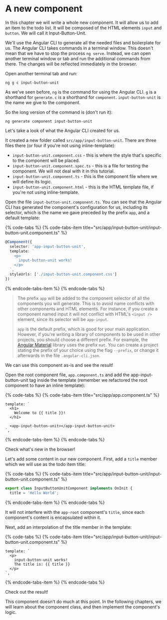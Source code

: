 # A new component

In this chapter we will write a whole new component. It will allow us to add an item to the todo list. It will be composed of the HTML elements `input` and `button`. We will call it Input-Button-Unit.

We'll use the Angular CLI to generate all the needed files and boilerplate for us. The Angular CLI takes commands in a terminal window. This doesn't mean that we have to stop the process `ng serve`. Instead, we can open another terminal window or tab and run the additional commands from there. The changes will be reflected immediately in the browser.

Open another terminal tab and run:

```text
ng g c input-button-unit
```

As we've seen before, `ng` is the command for using the Angular CLI. `g` is a shorthand for `generate`. `c` is a shorthand for `component`. `input-button-unit` is the name we give to the component.

So the long version of the command is \(don't run it\):

```text
ng generate component input-button-unit
```

Let's take a look of what the Angular CLI created for us.

It created a new folder called `src/app/input-button-unit`. There are three files there \(or four if you're not using inline-template\):

* `input-button-unit.component.css` - this is where the style that's specific to the component will be placed.
* `input-button-unit.component.spec.ts` - this is a file for testing the component. We will not deal with it in this tutorial.
* `input-button-unit.component.ts` - this is the component file where we will define its logic.
* `input-button-unit.component.html` - this is the HTML template file, if you're not using inline-template.

Open the file `input-button-unit.component.ts`. You can see that the Angular CLI has generated the component's configuration for us, including its selector, which is the name we gave preceded by the prefix `app`, and a default template:

{% code-tabs %}
{% code-tabs-item title="src/app/input-button-unit/input-button-unit.component.ts" %}
```typescript
@Component({
  selector: 'app-input-button-unit',
  template: `
    <p>
      input-button-unit works!
    </p>
  `,
  styleUrls: ['./input-button-unit.component.css']
})
```
{% endcode-tabs-item %}
{% endcode-tabs %}

> The prefix `app` will be added to the component selector of all the components you will generate. This is to avoid name conflicts with other components and HTML elements. For instance, if you create a component named input it will not conflict with HTML's `<input />` element, since its selector will be `app-input`.
>
> `app` is the default prefix, which is good for your main application. However, if you're writing a library of components to be used in other projects, you should choose a different prefix. For example, the [Angular Material](https://material.angular.io/) library uses the prefix `mat`. You can create a project stating the prefix of your choice using the flag `--prefix`, or change it afterwards in the file `.angular-cli.json`.

We can use this component as-is and see the result!

Open the root component file, `app.component.ts` and add the app-input-button-unit tag inside the template \(remember we refactored the root component to have an inline template\):

{% code-tabs %}
{% code-tabs-item title="src/app/app.component.ts" %}
```markup
template: `
  <h1>
    Welcome to {{ title }}!
  </h1>

  <app-input-button-unit></app-input-button-unit>
`,
```
{% endcode-tabs-item %}
{% endcode-tabs %}

Check what's new in the browser!

Let's add some content in our new component. First, add a `title` member which we will use as the todo item title:

{% code-tabs %}
{% code-tabs-item title="src/app/input-button-unit/input-button-unit.component.ts" %}
```typescript
export class InputButtonUnitComponent implements OnInit {
  title = 'Hello World';
```
{% endcode-tabs-item %}
{% endcode-tabs %}

It will not interfere with the `app-root` component's `title`, since each component's content is encapsulated within it.

Next, add an interpolation of the title member in the template:

{% code-tabs %}
{% code-tabs-item title="src/app/input-button-unit/input-button-unit.component.ts" %}
```markup
template: `
  <p>
    input-button-unit works!
    The title is: {{ title }}
  </p>
`,
```
{% endcode-tabs-item %}
{% endcode-tabs %}

Check out the result!

This component doesn't do much at this point. In the following chapters, we will learn about the component class, and then implement the component's logic.

